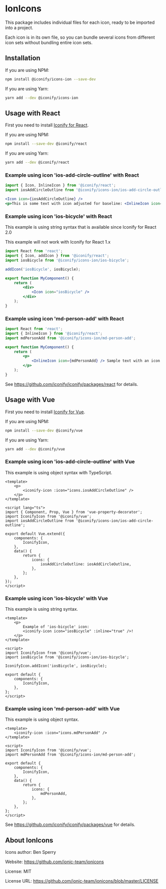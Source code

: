 # IonIcons

This package includes individual files for each icon, ready to be imported into a project.

Each icon is in its own file, so you can bundle several icons from different icon sets without bundling entire icon sets.

## Installation

If you are using NPM:

```bash
npm install @iconify/icons-ion --save-dev
```

If you are using Yarn:

```bash
yarn add --dev @iconify/icons-ion
```

## Usage with React

First you need to install [Iconify for React](https://github.com/iconify/iconify/packages/react).

If you are using NPM:

```bash
npm install --save-dev @iconify/react
```

If you are using Yarn:

```bash
yarn add --dev @iconify/react
```

### Example using icon 'ios-add-circle-outline' with React

```js
import { Icon, InlineIcon } from '@iconify/react';
import iosAddCircleOutline from '@iconify/icons-ion/ios-add-circle-outline';
```

```jsx
<Icon icon={iosAddCircleOutline} />
<p>This is some text with icon adjusted for baseline: <InlineIcon icon={iosAddCircleOutline} /></p>
```

### Example using icon 'ios-bicycle' with React

This example is using string syntax that is available since Iconify for React 2.0

This example will not work with Iconify for React 1.x

```jsx
import React from 'react';
import { Icon, addIcon } from '@iconify/react';
import iosBicycle from '@iconify/icons-ion/ios-bicycle';

addIcon('iosBicycle', iosBicycle);

export function MyComponent() {
	return (
		<div>
			<Icon icon="iosBicycle" />
		</div>
	);
}
```

### Example using icon 'md-person-add' with React

```jsx
import React from 'react';
import { InlineIcon } from '@iconify/react';
import mdPersonAdd from '@iconify/icons-ion/md-person-add';

export function MyComponent() {
	return (
		<p>
			<InlineIcon icon={mdPersonAdd} /> Sample text with an icon.
		</p>
	);
}
```

See https://github.com/iconify/iconify/packages/react for details.

## Usage with Vue

First you need to install [Iconify for Vue](https://github.com/iconify/iconify/packages/vue).

If you are using NPM:

```bash
npm install --save-dev @iconify/vue
```

If you are using Yarn:

```bash
yarn add --dev @iconify/vue
```

### Example using icon 'ios-add-circle-outline' with Vue

This example is using object syntax with TypeScript.

```vue
<template>
	<p>
		<iconify-icon :icon="icons.iosAddCircleOutline" />
	</p>
</template>

<script lang="ts">
import { Component, Prop, Vue } from 'vue-property-decorator';
import IconifyIcon from '@iconify/vue';
import iosAddCircleOutline from '@iconify/icons-ion/ios-add-circle-outline';

export default Vue.extend({
	components: {
		IconifyIcon,
	},
	data() {
		return {
			icons: {
				iosAddCircleOutline: iosAddCircleOutline,
			},
		};
	},
});
</script>
```

### Example using icon 'ios-bicycle' with Vue

This example is using string syntax.

```vue
<template>
	<p>
		Example of 'ios-bicycle' icon:
		<iconify-icon icon="iosBicycle" :inline="true" />!
	</p>
</template>

<script>
import IconifyIcon from '@iconify/vue';
import iosBicycle from '@iconify/icons-ion/ios-bicycle';

IconifyIcon.addIcon('iosBicycle', iosBicycle);

export default {
	components: {
		IconifyIcon,
	},
};
</script>
```

### Example using icon 'md-person-add' with Vue

This example is using object syntax.

```vue
<template>
	<iconify-icon :icon="icons.mdPersonAdd" />
</template>

<script>
import IconifyIcon from '@iconify/vue';
import mdPersonAdd from '@iconify/icons-ion/md-person-add';

export default {
	components: {
		IconifyIcon,
	},
	data() {
		return {
			icons: {
				mdPersonAdd,
			},
		};
	},
};
</script>
```

See https://github.com/iconify/iconify/packages/vue for details.

## About IonIcons

Icons author: Ben Sperry

Website: https://github.com/ionic-team/ionicons

License: MIT

License URL: https://github.com/ionic-team/ionicons/blob/master/LICENSE
